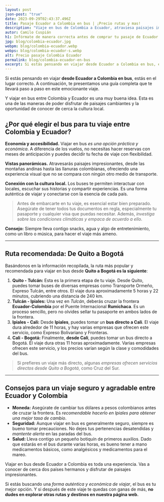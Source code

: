 ```yaml
---
layout: post
json-post: "true"
date: 2023-09-29T02:43:37.496Z
title: Pasaje Ecuador a Colombia en bus | ¡Precio rutas y mas!
description: "Viaje en bus de Colombia a Ecuador, atraviesa paisajes impresionantes y conecta con la cultura local. Aquí las mejores rutas, consejos y detalles. "
autor: Camilo Cuspián
h1: Infórmate de manera correcta antes de comprar tu pasaje de Ecuador a Colombia
jpg: blog/colombia-ecuador.jpg
webpm: blog/colombia-ecuador.webp
webps: blog/colombia-ecuador-s.webp
alt: Precio pasaje Colombia Ecuador
permalink: blog/colombia-ecuador-en-bus
excerpt: Si estás pensando en viajar desde Ecuador a Colombia en bus, estás en el lugar correcto. A continuación, te presentamos una guía completa que te llevará paso a paso en este emocionante viaje.
---
```

Si estás pensando en viajar **desde Ecuador a Colombia en bus**, estás en el lugar correcto. A continuación, te presentamos una guía completa que te llevará paso a paso en este emocionante viaje.

Y viajar en bus entre Colombia y Ecuador es una muy buena idea. Esta es una de las maneras de poder disfrutar de paisajes cambiantes y la oportunidad de conocer de cerca la cultura local.

## ¿Por qué elegir el bus para tu viaje entre Colombia y Ecuador? 

**Economía y accesibilidad.** Viajar en bus *es una opción práctica y económica*. A diferencia de los vuelos, no necesitas hacer reservas con meses de anticipación y puedes decidir tu fecha de viaje con flexibilidad.

**Vistas panorámicas.** Atravesarás paisajes impresionantes, desde las montañas andinas hasta las llanuras colombianas, ofreciendo una experiencia visual que no se compara con ningún otro medio de transporte.

**Conexión con la cultura local.** Los buses te permiten interactuar con locales, escuchar sus historias y compartir experiencias. Es una forma auténtica de viajar y conectarse con la esencia de cada país.

> Antes de embarcarte en tu viaje, es esencial estar bien preparado. Asegúrate de tener todos tus documentos en regla, especialmente tu pasaporte y cualquier visa que puedas necesitar. Además, *investiga sobre las condiciones climáticas y empaca de acuerdo a ello*.

**Consejo:** Siempre lleva contigo snacks, agua y algo de entretenimiento, como un libro o música, para hacer el viaje más ameno.

- - -

## Ruta recomendada: De Quito a Bogotá

Basándonos en la información recopilada, la ruta más popular y recomendada para viajar en bus desde **Quito a Bogotá es la siguiente**:

1. **Quito - Tulcán:** Esta es la primera etapa de tu viaje. Desde Quito, puedes tomar buses de diversas empresas como Transporte Ormeño, Expreso Tulcán, entre otros. El viaje dura aproximadamente 5 horas y 22 minutos, cubriendo una distancia de 240 km.
2. **Tulcán - Ipiales:** Una vez en *Tulcán*, deberás cruzar la frontera **Ecuador-Colombia** por el Puente Internacional **Rumichaca**. Es un proceso sencillo, pero no olvides sellar tu pasaporte en ambos lados de la frontera.
3. **Ipiales - Cali:** Desde **Ipiales**, puedes tomar un **bus directo a Cali**. El viaje dura alrededor de 11 horas, y hay varias empresas que ofrecen este servicio, como Expreso Bolivariano y Fronteras.
4. **Cali - Bogotá:** Finalmente, **desde Cali**, puedes tomar un bus directo a Bogotá. El viaje dura otras 11 horas aproximadamente. Varias empresas ofrecen este servicio, y los precios varían según la clase y comodidades del bus.

> Si prefieres un viaje más directo, algunas *empresas ofrecen servicios directos desde Quito a Bogotá*, como Cruz del Sur.

- - -

## Consejos para un viaje seguro y agradable entre Ecuador y Colombia

* **Moneda:** Asegúrate de cambiar tus dólares a pesos colombianos antes de cruzar la frontera. Es *recomendable hacerlo en Ipiales para obtener una mejor tasa de cambio*.
* **Seguridad:** Aunque viajar en bus es generalmente seguro, siempre es bueno tomar precauciones. No dejes tus pertenencias desatendidas y *mantente alerta* en las paradas del bus.
* **Salud:** Lleva contigo un pequeño botiquín de primeros auxilios. Dado que estarás en el bus durante varias horas, es bueno tener a mano medicamentos básicos, como analgésicos y medicamentos para el mareo.

Viajar en bus desde Ecuador a Colombia es toda una experiencia. Vas a conocer de cerca dos países hermanos y disfrutar de paisajes impresionantes. 

Si estás buscando una *forma auténtica y económica de viajar*, el bus es tu mejor opción. Y si después de este viaje te quedas con ganas de más, **no dudes en explorar otras rutas y destinos en nuestra página web.**